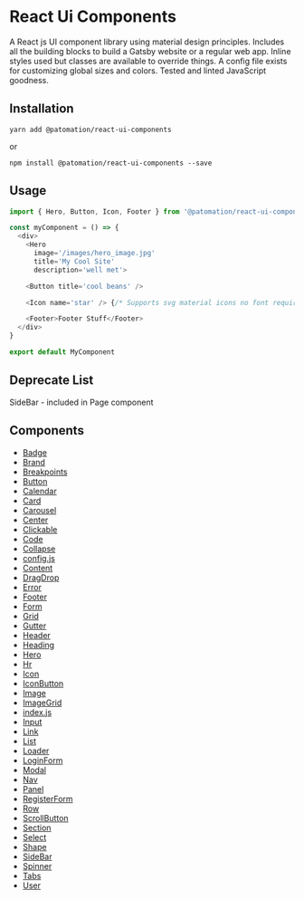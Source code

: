 
# React Ui Components

A React js UI component library using material design principles.
Includes all the building blocks to build a Gatsby website or a regular web app.
Inline styles used but classes are available to override things.
A config file exists for customizing global sizes and colors.
Tested and linted JavaScript goodness.

## Installation
```
yarn add @patomation/react-ui-components
```
or
```
npm install @patomation/react-ui-components --save
```

## Usage

```javascript
import { Hero, Button, Icon, Footer } from '@patomation/react-ui-components'

const myComponent = () => {
  <div>
    <Hero
      image='/images/hero_image.jpg'
      title='My Cool Site'
      description='well met'>

    <Button title='cool beans' />

    <Icon name='star' /> {/* Supports svg material icons no font required */}

    <Footer>Footer Stuff</Footer>
  </div>
}

export default MyComponent

```

## Deprecate List
SideBar - included in Page component

## Components
 - [Badge](src/Badge/doc.md)
 - [Brand](src/Brand/doc.md)
 - [Breakpoints](src/Breakpoints/doc.md)
 - [Button](src/Button/doc.md)
 - [Calendar](src/Calendar/doc.md)
 - [Card](src/Card/doc.md)
 - [Carousel](src/Carousel/doc.md)
 - [Center](src/Center/doc.md)
 - [Clickable](src/Clickable/doc.md)
 - [Code](src/Code/doc.md)
 - [Collapse](src/Collapse/doc.md)
 - [config.js](src/config.js/doc.md)
 - [Content](src/Content/doc.md)
 - [DragDrop](src/DragDrop/doc.md)
 - [Error](src/Error/doc.md)
 - [Footer](src/Footer/doc.md)
 - [Form](src/Form/doc.md)
 - [Grid](src/Grid/doc.md)
 - [Gutter](src/Gutter/doc.md)
 - [Header](src/Header/doc.md)
 - [Heading](src/Heading/doc.md)
 - [Hero](src/Hero/doc.md)
 - [Hr](src/Hr/doc.md)
 - [Icon](src/Icon/doc.md)
 - [IconButton](src/IconButton/doc.md)
 - [Image](src/Image/doc.md)
 - [ImageGrid](src/ImageGrid/doc.md)
 - [index.js](src/index.js/doc.md)
 - [Input](src/Input/doc.md)
 - [Link](src/Link/doc.md)
 - [List](src/List/doc.md)
 - [Loader](src/Loader/doc.md)
 - [LoginForm](src/LoginForm/doc.md)
 - [Modal](src/Modal/doc.md)
 - [Nav](src/Nav/doc.md)
 - [Panel](src/Panel/doc.md)
 - [RegisterForm](src/RegisterForm/doc.md)
 - [Row](src/Row/doc.md)
 - [ScrollButton](src/ScrollButton/doc.md)
 - [Section](src/Section/doc.md)
 - [Select](src/Select/doc.md)
 - [Shape](src/Shape/doc.md)
 - [SideBar](src/SideBar/doc.md)
 - [Spinner](src/Spinner/doc.md)
 - [Tabs](src/Tabs/doc.md)
 - [User](src/User/doc.md)
